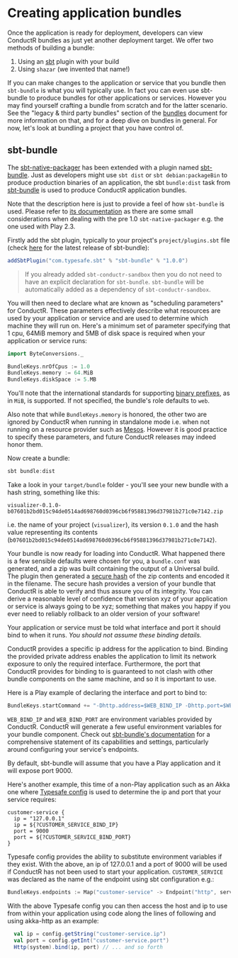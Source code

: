 # Creating application bundles

Once the application is ready for deployment, developers can view ConductR bundles as just yet another deployment target. We offer two methods of building a bundle:

1. Using an [sbt](http://www.scala-sbt.org/) plugin with your build
2. Using `shazar` (we invented that name!)

If you can make changes to the application or service that you bundle then `sbt-bundle` is what you will typically use. In fact you can even use sbt-bundle to produce bundles for other applications or services. However you may find yourself crafting a bundle from scratch and for the latter scenario. See the "legacy & third party bundles" section of the [bundles](BundleConfiguration#Legacy-&-third-party-bundles) document for more information on that, and for a deep dive on bundles in general. For now, let's look at bundling a project that you have control of.

## sbt-bundle

The [sbt-native-packager](https://github.com/sbt/sbt-native-packager#sbt-native-packager) has been extended with a plugin named [sbt-bundle](https://github.com/sbt/sbt-bundle#typesafe-conductr-bundle-plugin). Just as developers might use `sbt dist` or `sbt debian:packageBin` to produce production binaries of an application, the sbt `bundle:dist` task from [sbt-bundle](https://github.com/sbt/sbt-bundle#typesafe-conductr-bundle-plugin) is used to produce ConductR application bundles.

Note that the description here is just to provide a feel of how `sbt-bundle` is used. Please refer to [its documentation](https://github.com/sbt/sbt-bundle#typesafe-conductr-bundle-plugin) as there are some small considerations when dealing with the pre 1.0 `sbt-native-packager` e.g. the one used with Play 2.3.

Firstly add the sbt plugin, typically to your project's `project/plugins.sbt` file (check [here](https://github.com/sbt/sbt-bundle#usage) for the latest release of sbt-bundle):

```scala
addSbtPlugin("com.typesafe.sbt" % "sbt-bundle" % "1.0.0")
```

> If you already added `sbt-conductr-sandbox` then you do not need to have an explicit declaration for `sbt-bundle`. `sbt-bundle` will be automatically added as a dependency of `sbt-conductr-sandbox`.

You will then need to declare what are known as "scheduling parameters" for ConductR. These parameters effectively describe what resources are used by your application or service and are used to determine which machine they will run on. Here's a minimum set of parameter specifying that 1 cpu, 64MiB memory and 5MB of disk space is required when your application or service runs:

```scala
import ByteConversions._

BundleKeys.nrOfCpus := 1.0
BundleKeys.memory := 64.MiB
BundleKeys.diskSpace := 5.MB
```

You'll note that the international standards for supporting [binary prefixes](http://en.wikipedia.org/wiki/Binary_prefix), as in `MiB`, is supported. If not specified, the bundle's role defaults to `web`.

Also note that while `BundleKeys.memory` is honored, the other two are ignored by ConductR when running in standalone mode i.e. when not running on a resource provider such as [Mesos](http://mesos.apache.org/). However it is good practice to specify these parameters, and future ConductR releases may indeed honor them.

Now create a bundle:

```scala
sbt bundle:dist
```

Take a look in your `target/bundle` folder - you'll see your new bundle with a hash string, something like this:

```
visualizer-0.1.0-b07601b2bd015c94de0514ad698760d0396cb6f95881396d37981b271c0e7142.zip
```

i.e. the name of your project (`visualizer`), its version `0.1.0` and the hash value representing its contents (`b07601b2bd015c94de0514ad698760d0396cb6f95881396d37981b271c0e7142`).

Your bundle is now ready for loading into ConductR. What happened there is a few sensible defaults were chosen for you, a `bundle.conf` was generated, and a zip was built containing the output of a Universal build. The plugin then generated a [secure hash](http://en.wikipedia.org/wiki/Secure_Hash_Algorithm) of the zip contents and encoded it in the filename. The secure hash provides a version of your bundle that ConductR is able to verify and thus assure you of its integrity. You can derive a reasonable level of confidence that version xyz of your application or service is always going to be xyz; something that makes you happy if you ever need to reliably rollback to an older version of your software!

Your application or service must be told what interface and port it should bind to when it runs. *You should not assume these binding details.*

ConductR provides a specific ip address for the application to bind. Binding the provided private address enables the application to limit its network exposure to only the required interface. Furthermore, the port that ConductR provides for binding to is guaranteed to not clash with other bundle components on the same machine, and so it is important to use.

Here is a Play example of declaring the interface and port to bind to:

```scala
BundleKeys.startCommand += "-Dhttp.address=$WEB_BIND_IP -Dhttp.port=$WEB_BIND_PORT"
```

`WEB_BIND_IP` and `WEB_BIND_PORT` are environment variables provided by ConductR. ConductR will generate a few useful environment variables for your bundle component. Check out [sbt-bundle's documentation](https://github.com/sbt/sbt-bundle#typesafe-conductr-bundle-plugin) for a comprehensive statement of its capabilities and settings, particularly around configuring your service's endpoints.

By default, sbt-bundle will assume that you have a Play application and it will expose port 9000.

Here's another example, this time of a non-Play application such as an Akka one where [Typesafe config](https://github.com/typesafehub/config#overview) is used to determine the ip and port that your service requires:

```
customer-service {
  ip = "127.0.0.1"
  ip = ${?CUSTOMER_SERVICE_BIND_IP}
  port = 9000
  port = ${?CUSTOMER_SERVICE_BIND_PORT}
}

```

Typesafe config provides the ability to substitute environment variables if they exist. With the above, an ip of 127.0.0.1 and a port of 9000 will be used if ConductR has not been used to start your application. `CUSTOMER_SERVICE` was declared as the name of the endpoint using sbt configuration e.g.:


```scala
BundleKeys.endpoints := Map("customer-service" -> Endpoint("http", services = Set(URI("http://:5444/customers"))))
```

With the above Typesafe config you can then access the host and ip to use from within your application using code along the lines of following and using akka-http as an example:

```scala
  val ip = config.getString("customer-service.ip")
  val port = config.getInt("customer-service.port")
  Http(system).bind(ip, port) // ... and so forth
```
